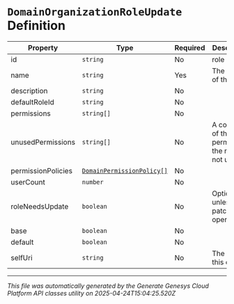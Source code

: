 # `DomainOrganizationRoleUpdate` Definition

| Property | Type | Required | Description |
|----------|------|----------|-------------|
| id | `string` | No | role id |
| name | `string` | Yes | The name of the role |
| description | `string` | No |  |
| defaultRoleId | `string` | No |  |
| permissions | `string[]` | No |  |
| unusedPermissions | `string[]` | No | A collection of the permissions the role is not using |
| permissionPolicies | [`DomainPermissionPolicy[]`](domainpermissionpolicy-definition.md) | No |  |
| userCount | `number` | No |  |
| roleNeedsUpdate | `boolean` | No | Optional unless patch operation. |
| base | `boolean` | No |  |
| default | `boolean` | No |  |
| selfUri | `string` | No | The URI for this object |

---

*This file was automatically generated by the Generate Genesys Cloud Platform API classes utility on 2025-04-24T15:04:25.520Z*